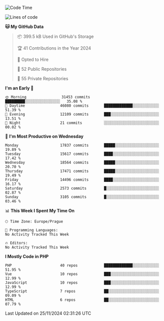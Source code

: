 <!--START_SECTION:waka-->
![Code Time](http://img.shields.io/badge/Code%20Time-1%2C583%20hrs%2058%20mins-blue)

![Lines of code](https://img.shields.io/badge/From%20Hello%20World%20I%27ve%20Written-28.1%20million%20lines%20of%20code-blue)

**🐱 My GitHub Data** 

> 📦 399.5 kB Used in GitHub's Storage 
 > 
> 🏆 41 Contributions in the Year 2024
 > 
> 💼 Opted to Hire
 > 
> 📜 52 Public Repositories 
 > 
> 🔑 55 Private Repositories 
 > 
**I'm an Early 🐤** 

```text
🌞 Morning                31453 commits       █████████░░░░░░░░░░░░░░░░   35.08 % 
🌆 Daytime                46080 commits       █████████████░░░░░░░░░░░░   51.39 % 
🌃 Evening                12109 commits       ███░░░░░░░░░░░░░░░░░░░░░░   13.51 % 
🌙 Night                  21 commits          ░░░░░░░░░░░░░░░░░░░░░░░░░   00.02 % 
```
📅 **I'm Most Productive on Wednesday** 

```text
Monday                   17837 commits       █████░░░░░░░░░░░░░░░░░░░░   19.89 % 
Tuesday                  15617 commits       ████░░░░░░░░░░░░░░░░░░░░░   17.42 % 
Wednesday                18564 commits       █████░░░░░░░░░░░░░░░░░░░░   20.70 % 
Thursday                 17471 commits       █████░░░░░░░░░░░░░░░░░░░░   19.49 % 
Friday                   14496 commits       ████░░░░░░░░░░░░░░░░░░░░░   16.17 % 
Saturday                 2573 commits        █░░░░░░░░░░░░░░░░░░░░░░░░   02.87 % 
Sunday                   3105 commits        █░░░░░░░░░░░░░░░░░░░░░░░░   03.46 % 
```


📊 **This Week I Spent My Time On** 

```text
🕑︎ Time Zone: Europe/Prague

💬 Programming Languages: 
No Activity Tracked This Week

🔥 Editors: 
No Activity Tracked This Week
```

**I Mostly Code in PHP** 

```text
PHP                      40 repos            █████████████░░░░░░░░░░░░   51.95 % 
Vue                      10 repos            ███░░░░░░░░░░░░░░░░░░░░░░   12.99 % 
JavaScript               10 repos            ███░░░░░░░░░░░░░░░░░░░░░░   12.99 % 
TypeScript               7 repos             ██░░░░░░░░░░░░░░░░░░░░░░░   09.09 % 
HTML                     6 repos             ██░░░░░░░░░░░░░░░░░░░░░░░   07.79 % 
```




 Last Updated on 25/11/2024 02:31:26 UTC
<!--END_SECTION:waka-->
<!--
**AlexKratky/AlexKratky** is a ✨ _special_ ✨ repository because its `README.md` (this file) appears on your GitHub profile.

Here are some ideas to get you started:

- 🔭 I’m currently working on ...
- 🌱 I’m currently learning ...
- 👯 I’m looking to collaborate on ...
- 🤔 I’m looking for help with ...
- 💬 Ask me about ...
- 📫 How to reach me: ...
- 😄 Pronouns: ...
- ⚡ Fun fact: ...
-->

